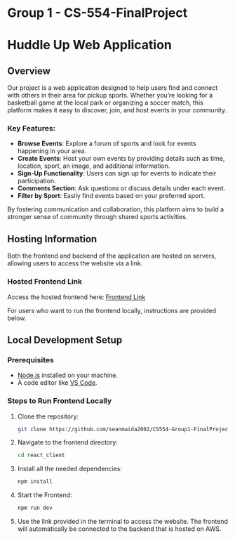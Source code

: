 # Group 1 - CS-554-FinalProject
# Huddle Up Web Application

## Overview
Our project is a web application designed to help users find and connect with others in their area for pickup sports. Whether you’re looking for a basketball game at the local park or organizing a soccer match, this platform makes it easy to discover, join, and host events in your community.

### Key Features:
- **Browse Events**: Explore a forum of sports and look for events happening in your area.
- **Create Events**: Host your own events by providing details such as time, location, sport, an image, and additional information.
- **Sign-Up Functionality**: Users can sign up for events to indicate their participation.
- **Comments Section**: Ask questions or discuss details under each event.
- **Filter by Sport**: Easily find events based on your preferred sport.

By fostering communication and collaboration, this platform aims to build a stronger sense of community through shared sports activities.

## Hosting Information
Both the frontend and backend of the application are hosted on servers, allowing users to access the website via a link.

### Hosted Frontend Link
Access the hosted frontend here: [Frontend Link](#)

For users who want to run the frontend locally, instructions are provided below.

## Local Development Setup
### Prerequisites
- [Node.js](https://nodejs.org) installed on your machine.
- A code editor like [VS Code](https://code.visualstudio.com/).

### Steps to Run Frontend Locally
1. Clone the repository:
   ```bash
   git clone https://github.com/seanmaida2002/CS554-Group1-FinalProject.git
   ```
2. Navigate to the frontend directory:
    ```bash
    cd react_client
    ```
3. Install all the needed dependencies:
    ```bash
    npm install
    ```
4. Start the Frontend:
    ```bash
    npm run dev
    ```
5. Use the link provided in the terminal to access the website. The frontend will automatically be connected to the backend that is hosted on AWS.

